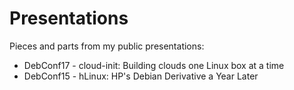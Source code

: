 # Presentations

Pieces and parts from my public presentations:

* DebConf17 - cloud-init: Building clouds one Linux box at a time
* DebConf15 - hLinux: HP's Debian Derivative a Year Later

